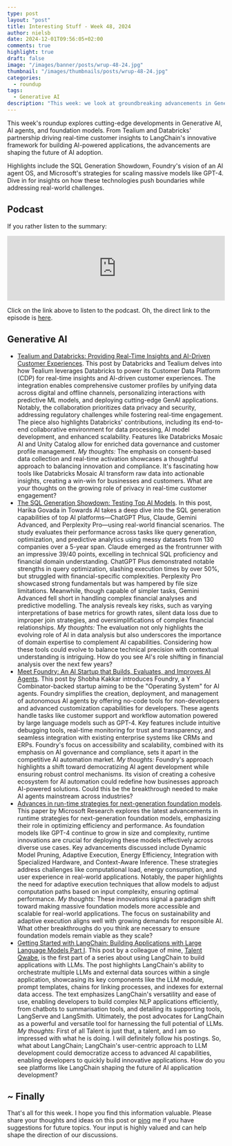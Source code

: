 ```yaml
---
type: post
layout: "post"
title: Interesting Stuff - Week 48, 2024
author: nielsb
date: 2024-12-01T09:56:05+02:00
comments: true
highlight: true
draft: false
image: "/images/banner/posts/wrup-48-24.jpg"
thumbnail: "/images/thumbnails/posts/wrup-48-24.jpg"
categories:
  - roundup
tags:
  - Generative AI
description: "This week: we look at groundbreaking advancements in Generative AI, AI agents, and foundation models. From Tealium and Databricks' real-time insights to LangChain's framework for building AI applications, these innovations are reshaping the AI landscape. Explore how technologies like Foundry and GPT-4 are driving adoption while tackling real-world challenges."
---
```


This week's roundup explores cutting-edge developments in Generative AI, AI agents, and foundation models. From Tealium and Databricks' partnership driving real-time customer insights to LangChain's innovative framework for building AI-powered applications, the advancements are shaping the future of AI adoption. 

Highlights include the SQL Generation Showdown, Foundry's vision of an AI agent OS, and Microsoft's strategies for scaling massive models like GPT-4. Dive in for insights on how these technologies push boundaries while addressing real-world challenges.

<!--more-->

## Podcast

If you rather listen to the summary:

<iframe title="Interesting Stuff - Week 48, 2024" allowtransparency="true" height="150" width="100%" style="border: none; min-width: min(100%, 430px);height:150px;" scrolling="no" data-name="pb-iframe-player" src="https://www.podbean.com/player-v2/?i=9qxk9-17626c0-pb&from=pb6admin&share=1&download=1&rtl=0&fonts=Arial&skin=1&font-color=&logo_link=episode_page&btn-skin=7" loading="lazy"></iframe>

Click on the link above to listen to the podcast. Oh, the direct link to the episode is [here](https://nielsitberglund.podbean.com/e/interesting-stuff-week48-2024/).

## Generative AI

* [Tealium and Databricks: Providing Real-Time Insights and AI-Driven Customer Experiences][1]. This post by Databricks and Tealium delves into how Tealium leverages Databricks to power its Customer Data Platform (CDP) for real-time insights and AI-driven customer experiences. The integration enables comprehensive customer profiles by unifying data across digital and offline channels, personalizing interactions with predictive ML models, and deploying cutting-edge GenAI applications. Notably, the collaboration prioritizes data privacy and security, addressing regulatory challenges while fostering real-time engagement. The piece also highlights Databricks' contributions, including its end-to-end collaborative environment for data processing, AI model development, and enhanced scalability. Features like Databricks Mosaic AI and Unity Catalog allow for enriched data governance and customer profile management. *My thoughts:* The emphasis on consent-based data collection and real-time activation showcases a thoughtful approach to balancing innovation and compliance. It's fascinating how tools like Databricks Mosaic AI transform raw data into actionable insights, creating a win-win for businesses and customers. What are your thoughts on the growing role of privacy in real-time customer engagement?
* [The SQL Generation Showdown: Testing Top AI Models][2]. In this post, Harika Govada in Towards AI takes a deep dive into the SQL generation capabilities of top AI platforms—ChatGPT Plus, Claude, Gemini Advanced, and Perplexity Pro—using real-world financial scenarios. The study evaluates their performance across tasks like query generation, optimization, and predictive analytics using messy datasets from 130 companies over a 5-year span. Claude emerged as the frontrunner with an impressive 39/40 points, excelling in technical SQL proficiency and financial domain understanding. ChatGPT Plus demonstrated notable strengths in query optimization, slashing execution times by over 50%, but struggled with financial-specific complexities. Perplexity Pro showcased strong fundamentals but was hampered by file size limitations. Meanwhile, though capable of simpler tasks, Gemini Advanced fell short in handling complex financial analyses and predictive modelling. The analysis reveals key risks, such as varying interpretations of base metrics for growth rates, silent data loss due to improper join strategies, and oversimplifications of complex financial relationships. *My thoughts:* The evaluation not only highlights the evolving role of AI in data analysis but also underscores the importance of domain expertise to complement AI capabilities. Considering how these tools could evolve to balance technical precision with contextual understanding is intriguing. How do you see AI's role shifting in financial analysis over the next few years?
* [Meet Foundry: An AI Startup that Builds, Evaluates, and Improves AI Agents][3]. This post by Shobha Kakkar introduces Foundry, a Y Combinator-backed startup aiming to be the "Operating System" for AI agents. Foundry simplifies the creation, deployment, and management of autonomous AI agents by offering no-code tools for non-developers and advanced customization capabilities for developers. These agents handle tasks like customer support and workflow automation powered by large language models such as GPT-4. Key features include intuitive debugging tools, real-time monitoring for trust and transparency, and seamless integration with existing enterprise systems like CRMs and ERPs. Foundry's focus on accessibility and scalability, combined with its emphasis on AI governance and compliance, sets it apart in the competitive AI automation market. *My thoughts:* Foundry's approach highlights a shift toward democratizing AI agent development while ensuring robust control mechanisms. Its vision of creating a cohesive ecosystem for AI automation could redefine how businesses approach AI-powered solutions. Could this be the breakthrough needed to make AI agents mainstream across industries?
* [Advances in run-time strategies for next-generation foundation models][4]. This paper by Microsoft Research explores the latest advancements in runtime strategies for next-generation foundation models, emphasizing their role in optimizing efficiency and performance. As foundation models like GPT-4 continue to grow in size and complexity, runtime innovations are crucial for deploying these models effectively across diverse use cases. Key advancements discussed include Dynamic Model Pruning, Adaptive Execution, Energy Efficiency, Integration with Specialized Hardware, and Context-Aware Inference. These strategies address challenges like computational load, energy consumption, and user experience in real-world applications. Notably, the paper highlights the need for adaptive execution techniques that allow models to adjust computation paths based on input complexity, ensuring optimal performance. *My thoughts:* These innovations signal a paradigm shift toward making massive foundation models more accessible and scalable for real-world applications. The focus on sustainability and adaptive execution aligns well with growing demands for responsible AI. What other breakthroughs do you think are necessary to ensure foundation models remain viable as they scale? 
* [Getting Started with LangChain: Building Applications with Large Language Models Part I][5]. This post by a colleague of mine, [Talent Qwabe][6], is the first part of a series about using LangChain to build applications with LLMs. The post highlights LangChain's ability to orchestrate multiple LLMs and external data sources within a single application, showcasing its key components like the LLM module, prompt templates, chains for linking processes, and indexes for external data access. The text emphasizes LangChain's versatility and ease of use, enabling developers to build complex NLP applications efficiently, from chatbots to summarisation tools, and detailing its supporting tools, LangServe and LangSmith. Ultimately, the post advocates for LangChain as a powerful and versatile tool for harnessing the full potential of LLMs. *My thoughts:* First of all Talent is just that, a talent, and I am so impressed with what he is doing. I will definitely follow his postings. So, what about LangChain; LangChain's user-centric approach to LLM development could democratize access to advanced AI capabilities, enabling developers to quickly build innovative applications. How do you see platforms like LangChain shaping the future of AI application development?

## ~ Finally

That's all for this week. I hope you find this information valuable. Please share your thoughts and ideas on this post or [ping][ma] me if you have suggestions for future topics. Your input is highly valued and can help shape the direction of our discussions.

[ma]: mailto:niels.it.berglund@gmail.com
[mp]: https://blog.acolyer.org
[iq]: https://www.infoq.com/
[ew]: http://sqlonice.com/
[re]: http://blog.revolutionanalytics.com
[sqsk]: https://www.sqlskills.com
[mdaveyblog]: https://mdavey.wordpress.com/
[charlblog]: https://charlla.com/

[jovpop]: https://twitter.com/JovanPop_MSFT
[bobw]: https://twitter.com/bobwardms
[revod]: https://twitter.com/revodavid
[lonny]: https://twitter.com/sqL_handLe
[ewtw]: https://twitter.com/sqlOnIce
[buckw]: https://twitter.com/BuckWoodyMSFT
[mattw]: https://twitter.com/matthewwarren
[murba]: https://twitter.com/muratdemirbas
[daveda]: https://twitter.com/davidthecoder
[adcol]: https://twitter.com/adriancolyer
[jesrod]: https://twitter.com/jrdothoughts
[tomaz]: https://twitter.com/tomaz_tsql
[dataart]: https://twitter.com/dataartisans
[luis]: https://twitter.com/luis_de_sousa
[benstop]: https://twitter.com/benstopford
[conflu]: https://twitter.com/confluentinc
[tylert]: https://twitter.com/tyler_treat
[andrewng]: https://twitter.com/AndrewYNg
[lawr]: https://twitter.com/bytezn
[jue]: https://twitter.com/b0rk
[yan]: https://twitter.com/theburningmonk
[danny]: https://twitter.com/g9yuayon
[rmoff]: https://www.linkedin.com/in/robinmoffatt/
[ryansw]: https://twitter.com/ryanswanstrom
[pabloc]: https://twitter.com/pabloc_ds
[mklep]: https://twitter.com/martinkl
[mdavey]: https://twitter.com/matt_davey
[jboner]: https://twitter.com/jboner
[joeduff]: https://twitter.com/funcOfJoe
[charl]: https://twitter.com/charllamprecht
[dbricks]: https://twitter.com/databricks
[adsit]: https://twitter.com/SitnikAdam
[vicky]: https://twitter.com/vickyharp
[dscentral]: https://twitter.com/DataScienceCtrl
[natemc]: https://twitter.com/natemcmaster
[ads]: https://twitter.com/azuredatastudio
[travw]: https://twitter.com/radtravis
[emilk]: https://twitter.com/IsTheArchitect
[netflx]: https://netflixtechblog.com/
[hubert]: https://www.linkedin.com/in/hkdulay/
[jserra]: https://www.linkedin.com/in/jamesserra/
[lemi]: https://www.linkedin.com/in/lemimasalu/
[michael]: https://www.linkedin.com/in/michaeladrianjohnson/

[1]: https://www.databricks.com/blog/tealium-databricks-ai-driven-cdp
[2]: https://pub.towardsai.net/the-sql-generation-showdown-testing-top-ai-models-58e547781724
[3]: https://www.marktechpost.com/2024/11/26/meet-foundry-an-ai-startup-that-builds-evaluates-and-improves-ai-agents/
[4]: https://www.microsoft.com/en-us/research/blog/advances-in-run-time-strategies-for-next-generation-foundation-models/
[5]: https://medium.com/@siphumelelotqwabe/getting-started-with-langchain-building-applications-with-large-language-models-part-i-65dfab66341b
[6]: https://www.linkedin.com/in/siphumelelo-talent-qwabe/

